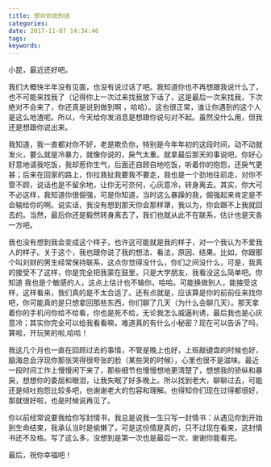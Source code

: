 ```yaml
---
title: 想对你说的话
categories: 
date: 2017-11-07 14:34:46
tags:
keywords:
---
```


小昆，最近还好吧。

我们大概快半年没有见面，也没有说过话了吧。我知道你也不再想跟我说什么了，也不可能来找我了（记得你上一次过来找我放下话了，这是最后一次来找我，下次绝对不会来了，你还真是说到做到啊 ，哈哈）。这也很正常，谁让你遇到的这个人是这么地渣呢。所以，今天给你发消息是想跟你说句对不起。虽然没什么用，但我还是想跟你说出来。

<!-- more -->
我知道，我一直都对你不好，老是欺负你，特别是今年年初的这段时间，动不动就发火，要么就是冷暴力，就像你说的，戾气太重。就拿最后那天的事说吧，你好心好意地请我吃饭，我却惹你生气，后面还自顾自地吃饭，听着你的抱怨，还戾气更甚；后来在回家的路上，你拉我扯我要我不要走，我也是一个劲地往前走，对你不管不顾，说话也是不留余地，让你无可奈何，心灰意冷，转身离去。其实，你大可不必这样，我知道你很倔强，可是你知道，当时这么暴躁的我，倔强起来肯定是不会输给你的啊。说实话，我没有想到那天你会那样犟，我以为，你会跟不上我就回去的。当然，最后你还是毅然转身离去了，我们也就从此不在联系，估计也是天各一方吧。

我也没有想到我会变成这个样子，也许这可能就是我的样子，对一个我认为不爱我人的样子。关于这个，我也跟你说了我的想法、看法，原因、结果。比如，你跟那个叫刘财的男生经常保持联系，这点你觉得没什么，你们之间没什么，可是，我真的接受不了这样，你是完全把我蒙在鼓里，只是大学朋友，我看没这么简单吧。你知道 我也是个敏感的人，这点上估计也不输你，哈哈。可能换做别人，能接受这样，这样看来，我们真的是不太合适了。还有点就是，应该算是你的前前任来找你吧，你可能真的是只想拿回那些东西，你们聊了几天（为什么会聊几天）。那天拿着你的手机问你给不给看，你也是死不给，无论我怎么威逼利诱，最后我也是心灰意冷；其实你完全可以给我看看嘛，难道真的有什么小秘密？现在可以告诉了吗，算啦，开玩笑的啦,哈哈！

我这几个月也一直在回顾过去的事情，不管是晚上也好，上班敲键盘的时候也好，脑海总会浮现你那张哭得很夸张的脸（某些哭的时候），心里也很不是滋味。最近一段时间工作上慢慢闲下来了，那些细节也慢慢想地更清楚了，想想我的骄纵和暴戾，想想你的委屈和眼泪，让我失眠了好多晚上。所以找到老大，聊聊过去，可能还是倾吐抱怨比较多吧，也谢谢老大的包容和理解。也得知你们现在过得都很好，那就很好啦，也是时候说再见了。

你以前经常说要我给你写封情书，我总是说我一生只写一封情书：从遇见你到开始到生命结束，我承认当时是偷懒了，可是这份情是真的，只不过现在看来，这封情书还不及格。写了这么多，没想到是第一次也是最后一次，谢谢你能看完。

最后，祝你幸福吧！

